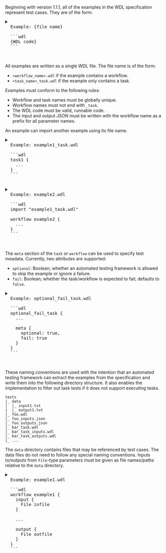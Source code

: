 Beginning with version 1.1.1, all of the examples in the WDL specification represent test cases. They are of the form:

<pre>
<details>
  <summary>
  Example: {file name}

  ```wdl
  {WDL code}
  ```
  </summary>
  <p>
  Example input:

  ```json
  {input json}
  ```

  Example output:

  ```json
  {output json}
  ``` 
  </p>
</details>
</pre>

All examples are written as a single WDL file. The file name is of the form:

* `<workflow_name>.wdl` if the example contains a workflow.
* `<task_name>_task.wdl` if the example only contains a task.

Examples must conform to the following rules:

* Workflow and task names must be globally unique.
* Workflow names must not end with `_task`.
* The WDL code must be valid, runnable code.
* The input and output JSON must be written with the workflow name as a prefix for all parameter names.

An example can import another example using its file name.

<pre>
<details>
  <summary>
  Example: example1_task.wdl

  ```wdl
  task1 {
    ...
  }
  ```
  </summary>
  <p>...</p>
</details>
<details>
  <summary>
  Example: example2.wdl

  ```wdl
  import "example1_task.wdl"

  workflow example2 {
    ...
  }
  ```
  </summary>
  <p>...</p>
</details>
</pre>

The `meta` section of the `task` or `workflow` can be used to specify test meadata. Currently, two attributes are supported:

* `optional`: Boolean; whether an automated testing framework is allowed to skip the example or ignore a failure.
* `fail`: Boolean; whether the task/workflow is expected to fail; defaults to `false`.

<pre>
<details>
  <summary>
  Example: optional_fail_task.wdl

  ```wdl
  optional_fail_task {
    ...

    meta {
      optional: true,
      fail: true
    }
  }
  ```
  </summary>
  <p>...</p>
</details>
</pre>

These naming conventions are used with the intention that an automated testing framework can extract the examples from the specification and write them into the following directory structure. It also enables the implementation to filter out task tests if it does not support executing tasks.

```
tests
|_ data
|  |_ input1.txt
|  |_ output1.txt
|_ foo.wdl
|_ foo_inputs.json
|_ foo_outputs.json
|_ bar_task.wdl
|_ bar_task_inputs.wdl
|_ bar_task_outputs.wdl
|_ ...
```

The `data` directory contains files that may be referenced by test cases. The data files do not need to follow any special naming conventions. Inputs to/outputs from `File`-type parameters must be given as file names/paths relative to the `data` directory.

<pre>
<details>
  <summary>
  Example: example1.wdl

  ```wdl
  workflow example1 {
    input {
      File infile
    }

    ...

    output {
      File outfile
    }
  }
  ```
  </summary>
  <p>
  Example input:

  ```json
  {
    "example1.infile": "input1.txt"
  }
  ```

  Example output:

  ```json
  {
    "example1.outfile": "output1.txt"
  }
  ``` 
  </p>
</details>